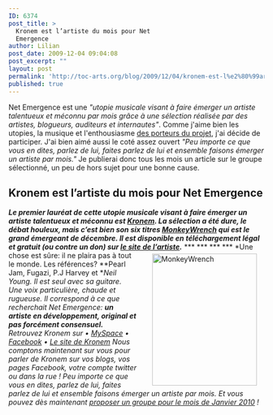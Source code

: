 ```yaml
---
ID: 6374
post_title: >
  Kronem est l’artiste du mois pour Net
  Emergence
author: Lilian
post_date: 2009-12-04 09:04:08
post_excerpt: ""
layout: post
permalink: 'http://toc-arts.org/blog/2009/12/04/kronem-est-l%e2%80%99artiste-du-mois-pour-net-emergence/'
published: true
---
```

Net Emergence est une *"utopie musicale visant à faire émerger un artiste talentueux et méconnu par mois grâce à une sélection réalisée par des artistes, blogueurs, auditeurs et internautes"*. Comme j'aime bien les utopies, la musique et l'enthousiasme [des porteurs du projet][1], j'ai décide de participer. J'ai bien aimé aussi le coté assez ouvert *"Peu importe ce que vous en dites, parlez de lui, faites parlez de lui et ensemble faisons émerger un artiste par mois."* Je publierai donc tous les mois un article sur le groupe sélectionné, un peu de hors sujet pour une bonne cause. 
## Kronem est l’artiste du mois pour Net Emergence

***Le premier lauréat de cette utopie musicale visant à faire émerger un artiste talentueux et méconnu est **<a onclick="javascript:pageTracker._trackPageview('/outgoing/dl.kronem.net/');" href="http://dl.kronem.net/"><strong>Kronem</strong></a>**. La sélection a été dure, le débat houleux, mais c’est bien son six titres <a onclick="javascript:pageTracker._trackPageview('/outgoing/kronem.free.fr/?page_id=6');" href="http://kronem.free.fr/?page_id=6">MonkeyWrench</a> qui est le grand émergeant de décembre. Il est disponible en téléchargement légal et gratuit (ou contre un don) sur **<a onclick="javascript:pageTracker._trackPageview('/outgoing/dl.kronem.net/');" href="http://dl.kronem.net/"><strong>le site de l’artiste</strong></a>**.*** *** *** *** *** <img style="border: 0px none; margin: 5px 15px 0px 30px; display: inline;" title="MonkeyWrench" src="http://www.net-emergence.org/wp-content/uploads/2009/12/MonkeyWrench_thumb1.jpg" border="0" alt="MonkeyWrench" width="206" height="260" align="right" />*Une chose est sûre: il ne plaira pas à tout le monde. Les références? **Pearl Jam, Fugazi, P.J Harvey et **Neil Young. Il est seul avec sa guitare. Une voix particulière, chaude et rugueuse. Il correspond à ce que recherchait Net Emergence: **un artiste en développement, original et pas forcément consensuel.*** *Retrouvez Kronem sur* *• <a onclick="javascript:pageTracker._trackPageview('/outgoing/www.myspace.com/kronem');" href="http://www.myspace.com/kronem">MySpace</a>* *• <a onclick="javascript:pageTracker._trackPageview('/outgoing/www.facebook.com/pages/Kronem/30842209161');" href="http://www.facebook.com/pages/Kronem/30842209161">Facebook</a>* *• <a onclick="javascript:pageTracker._trackPageview('/outgoing/dl.kronem.net/');" href="http://dl.kronem.net/">Le site de Kronem</a>* *Nous comptons maintenant sur vous pour parler de Kronem sur vos blogs, vos pages Facebook, votre compte twitter ou dans la rue ! Peu importe ce que vous en dites, parlez de lui, faites parlez de lui et ensemble faisons émerger un artiste par mois.* *Et vous pouvez dès maintenant <a onclick="javascript:pageTracker._trackPageview('/outgoing/www.net-emergence.org/proposer-un-groupe');" href="http://www.net-emergence.org/proposer-un-groupe">proposer un groupe pour le mois de Janvier 2010</a> !*

 [1]: http://www.net-emergence.org/about